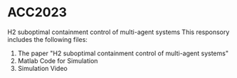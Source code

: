 # ACC2023
H2 suboptimal containment control of multi-agent systems
This responsory includes the following files:
1. The paper "H2 suboptimal containment control of multi-agent systems"
2. Matlab Code for Simulation
3. Simulation Video
